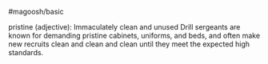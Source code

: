 #magoosh/basic

pristine (adjective): Immaculately clean and unused 
Drill sergeants are known for demanding pristine cabinets, uniforms, and beds, and often make new 
recruits clean and clean and clean until they meet the expected high standards. 
